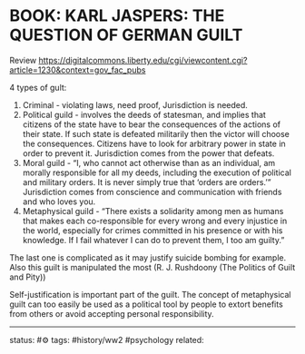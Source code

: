 # BOOK: KARL JASPERS: THE QUESTION OF GERMAN GUILT

Review
https://digitalcommons.liberty.edu/cgi/viewcontent.cgi?article=1230&context=gov_fac_pubs

4 types of gult:
1) Criminal - violating laws, need proof, Jurisdiction is needed.
2) Political guild - involves the deeds of statesman, and implies that citizens of the state have to bear the consequences of the actions of their state. If such state is defeated militarily then the victor will choose the consequences. Citizens have to look for arbitrary power in state in order to prevent it. Jurisdiction comes from the power that defeats.
3) Moral guild - “I, who cannot act otherwise than as an individual, am morally responsible for all my deeds, including the execution of political and military orders. It is never simply true that ‘orders are orders.’” Jurisdiction comes from conscience and communication with friends and who loves you.
4) Metaphysical guild - “There exists a solidarity among men as humans that makes each co-responsible for every wrong and every injustice in the world, especially for crimes committed in his presence or with his knowledge. If I fail whatever I can do to prevent them, I too am guilty.”

The last one is complicated as it may justify suicide bombing for example. Also this guilt is manipulated the most (R. J. Rushdoony (The Politics of Guilt and Pity))

Self-justification is important part of the guilt.
The concept of metaphysical guilt can too easily be used as a political tool by people to extort benefits from others or avoid accepting personal responsibility.



---
status: #⚙️ 
tags: #history/ww2 #psychology 
related: 